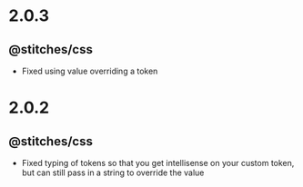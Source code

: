 # 2.0.3

## @stitches/css

- Fixed using value overriding a token

# 2.0.2

## @stitches/css

- Fixed typing of tokens so that you get intellisense on your custom token, but can still pass in a string to override the value
